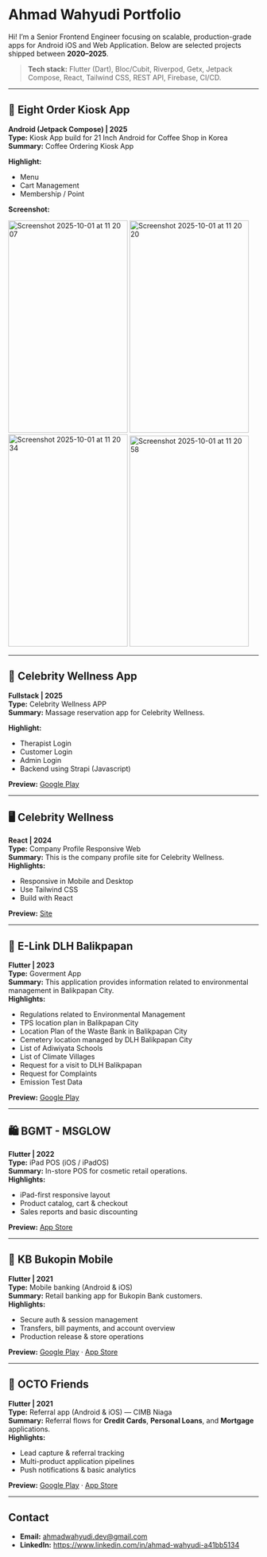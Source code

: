 # Ahmad Wahyudi Portfolio

Hi! I’m a Senior Frontend Engineer focusing on scalable, production-grade apps for Android iOS and Web Application. Below are selected projects shipped between **2020–2025**.

> **Tech stack:** Flutter (Dart), Bloc/Cubit, Riverpod, Getx, Jetpack Compose, React, Tailwind CSS, REST API, Firebase, CI/CD.

---

## 📱 Eight Order Kiosk App
**Android (Jetpack Compose) | 2025**  
**Type:** Kiosk App build for 21 Inch Android for Coffee Shop in Korea 
**Summary:** Coffee Ordering Kiosk App

**Highlight:**
- Menu
- Cart Management
- Membership / Point
  
**Screenshot:**

<img width="240" height="427" alt="Screenshot 2025-10-01 at 11 20 07" src="https://github.com/user-attachments/assets/ee6bc4d1-7819-4c7b-99e2-a57d845a7fbb" />
<img width="240" height="427" alt="Screenshot 2025-10-01 at 11 20 20" src="https://github.com/user-attachments/assets/383df687-e762-4245-96f5-46233322c83d" />
<img width="240" height="427" alt="Screenshot 2025-10-01 at 11 20 34" src="https://github.com/user-attachments/assets/ba817806-c5e8-4ba5-ac6b-638407449d58" />
<img width="240" height="424" alt="Screenshot 2025-10-01 at 11 20 58" src="https://github.com/user-attachments/assets/24fa9c91-fdac-4d57-8888-e8b344dd4d26" />

---

## 📱 Celebrity Wellness App
**Fullstack | 2025**  
**Type:** Celebrity Wellness APP  
**Summary:** Massage reservation app for Celebrity Wellness.

**Highlight:**
- Therapist Login
- Customer Login
- Admin Login
- Backend using Strapi (Javascript)
  
**Preview:** [Google Play](https://play.google.com/store/apps/details?id=com.obfusacate.celebrity_wellness)
  
---

## 🖥️ Celebrity Wellness 
**React | 2024**  
**Type:** Company Profile Responsive Web  
**Summary:** This is the company profile site for Celebrity Wellness.  
**Highlights:**
- Responsive in Mobile and Desktop
- Use Tailwind CSS
- Build with React
  
**Preview:** [Site](https://celebrity-wellness.com/)
  
---

## 📱 E-Link DLH Balikpapan  
**Flutter | 2023**  
**Type:** Goverment App  
**Summary:** This application provides information related to environmental management in Balikpapan City.  
**Highlights:**
- Regulations related to Environmental Management
- TPS location plan in Balikpapan City
- Location Plan of the Waste Bank in Balikpapan City
- Cemetery location managed by DLH Balikpapan City
- List of Adiwiyata Schools
- List of Climate Villages
- Request for a visit to DLH Balikpapan
- Request for Complaints
- Emission Test Data
  
**Preview:** [Google Play](https://play.google.com/store/apps/details?id=com.dlh1.com)
  
---

## 🛍️ BGMT - MSGLOW 
**Flutter | 2022**  
**Type:** iPad POS (iOS / iPadOS)  
**Summary:** In-store POS for cosmetic retail operations.  
**Highlights:**
- iPad-first responsive layout  
- Product catalog, cart & checkout  
- Sales reports and basic discounting

**Preview:** [App Store](https://apps.apple.com/us/app/bgmt/id1588185112)
  
---

## 📱 KB Bukopin Mobile  
**Flutter | 2021**  
**Type:** Mobile banking (Android & iOS)  
**Summary:** Retail banking app for Bukopin Bank customers.  
**Highlights:**
- Secure auth & session management  
- Transfers, bill payments, and account overview  
- Production release & store operations
  
**Preview:** [Google Play](https://play.google.com/store/apps/details?id=com.kbBukopin.Kbstar&hl=id) · [App Store](https://apps.apple.com/id/app/kbstar/id1620023436)
  
---

## 🤝 OCTO Friends  
**Flutter | 2021**  
**Type:** Referral app (Android & iOS) — CIMB Niaga  
**Summary:** Referral flows for **Credit Cards**, **Personal Loans**, and **Mortgage** applications.  
**Highlights:**
- Lead capture & referral tracking  
- Multi-product application pipelines  
- Push notifications & basic analytics
   
**Preview:** [Google Play](https://play.google.com/store/apps/details?id=id.co.cimbniaga.octofriends&hl=id) · [App Store](https://apps.apple.com/id/app/octo-friends/id1562644230?l=id)

---

## Contact
- **Email:** ahmadwahyudi.dev@gmail.com  
- **LinkedIn:** https://www.linkedin.com/in/ahmad-wahyudi-a41bb5134 
